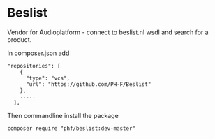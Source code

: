 # Beslist

Vendor for Audioplatform -  connect to beslist.nl wsdl and search for a product.


In composer.json add
```
"repositories": [
    {
      "type": "vcs",
      "url": "https://github.com/PH-F/Beslist"
    },
    .....
  ],
```
  
Then commandline install the package
```
composer require "phf/beslist:dev-master"
```
